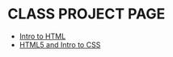 # CLASS PROJECT PAGE


<ul>
    <li><a href="intro_into_html/index.html">Intro to HTML</a></li>
    <li><a href="HTML5_intro_to_CSS/index.html">HTML5 and Intro to CSS</a></li>
</ul>